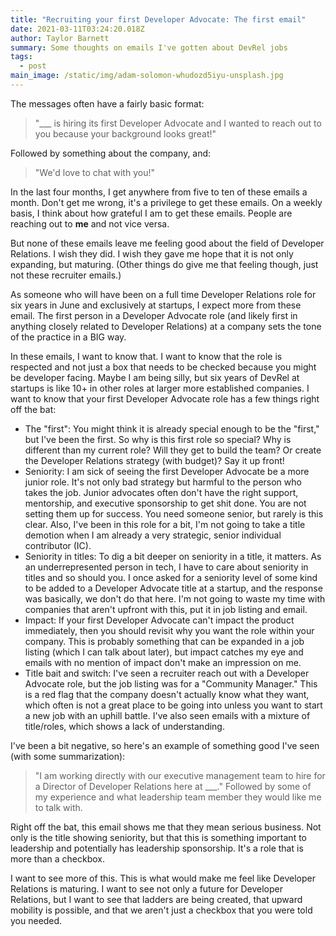 ```yaml
---
title: "Recruiting your first Developer Advocate: The first email"
date: 2021-03-11T03:24:20.018Z
author: Taylor Barnett
summary: Some thoughts on emails I've gotten about DevRel jobs
tags:
  - post
main_image: /static/img/adam-solomon-whudozd5iyu-unsplash.jpg
---
```

The messages often have a fairly basic format: 

> "___ is hiring its first Developer Advocate and I wanted to reach out to you because your background looks great!"

Followed by something about the company, and:

> "We'd love to chat with you!" 

In the last four months, I get anywhere from five to ten of these emails a month. Don't get me wrong, it's a privilege to get these emails. On a weekly basis, I think about how grateful I am to get these emails. People are reaching out to **me** and not vice versa. 

But none of these emails leave me feeling good about the field of Developer Relations. I wish they did. I wish they gave me hope that it is not only expanding, but maturing. (Other things do give me that feeling though, just not these recruiter emails.) 

As someone who will have been on a full time Developer Relations role for six years in June and exclusively at startups, I expect more from these email. The first person in a Developer Advocate role (and likely first in anything closely related to Developer Relations) at a company sets the tone of the practice in a BIG way. 

In these emails, I want to know that. I want to know that the role is respected and not just a box that needs to be checked because you might be developer facing. Maybe I am being silly, but six years of DevRel at startups is like 10+ in other roles at larger more established companies. I want to know that your first Developer Advocate role has a few things right off the bat:

- The "first": You might think it is already special enough to be the "first," but I've been the first. So why is this first role so special? Why is different than my current role? Will they get to build the team? Or create the Developer Relations strategy (with budget)? Say it up front!
- Seniority: I am sick of seeing the first Developer Advocate be a more junior role. It's not only bad strategy but harmful to the person who takes the job. Junior advocates often don't have the right support, mentorship, and executive sponsorship to get shit done. You are not setting them up for success. You need someone senior, but rarely is this clear. Also, I've been in this role for a bit, I'm not going to take a title demotion when I am already a very strategic, senior individual contributor (IC).
- Seniority in titles: To dig a bit deeper on seniority in a title, it matters. As an underrepresented person in tech, I have to care about seniority in titles and so should you. I once asked for a seniority level of some kind to be added to a Developer Advocate title at a startup, and the response was basically, we don't do that here. I'm not going to waste my time with companies that aren't upfront with this, put it in job listing and email.
- Impact: If your first Developer Advocate can't impact the product immediately, then you should revisit why you want the role within your company. This is probably something that can be expanded in a job listing (which I can talk about later), but impact catches my eye and emails with no mention of impact don't make an impression on me.
- Title bait and switch: I've seen a recruiter reach out with a Developer Advocate role, but the job listing was for a "Community Manager." This is a red flag that the company doesn't actually know what they want, which often is not a great place to be going into unless you want to start a new job with an uphill battle. I've also seen emails with a mixture of title/roles, which shows a lack of understanding.

I've been a bit negative, so here's an example of something good I've seen (with some summarization):
> "I am working directly with our executive management team to hire for a Director of Developer Relations here at ___." Followed by some of my experience and what leadership team member they would like me to talk with. 

Right off the bat, this email shows me that they mean serious business. Not only is the title showing seniority, but that this is something important to leadership and potentially has leadership sponsorship. It's a role that is more than a checkbox. 

I want to see more of this. This is what would make me feel like Developer Relations is maturing. I want to see not only a future for Developer Relations, but I want to see that ladders are being created, that upward mobility is possible, and that we aren't just a checkbox that you were told you needed. 

